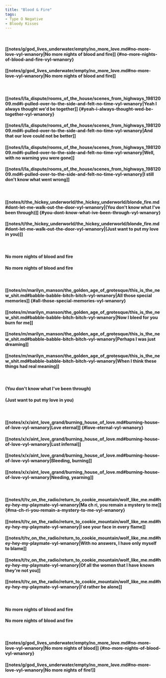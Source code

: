 ```yaml
---
title: "Blood & Fire"
tags:
- Type O Negative
- Bloody Kisses
---
```

&nbsp;
#### [[notes/g/god_lives_underwater/empty/no_more_love.md#no-more-love-vyl-wnanory|No more nights of blood and fire]] {#no-more-nights-of-blood-and-fire-vyl-wnanory}
#### [[notes/g/god_lives_underwater/empty/no_more_love.md#no-more-love-vyl-wnanory|No more nights of blood and fire]]
&nbsp;
#### [[notes/l/la_dispute/rooms_of_the_house/scenes_from_highways_19812009.md#i-pulled-over-to-the-side-and-felt-no-time-vyl-wnanory|Yeah I always thought we'd be together]] {#yeah-i-always-thought-wed-be-together-vyl-wnanory}
#### [[notes/l/la_dispute/rooms_of_the_house/scenes_from_highways_19812009.md#i-pulled-over-to-the-side-and-felt-no-time-vyl-wnanory|And that our love could not be better]]
#### [[notes/l/la_dispute/rooms_of_the_house/scenes_from_highways_19812009.md#i-pulled-over-to-the-side-and-felt-no-time-vyl-wnanory|Well, with no warning you were gone]]
#### [[notes/l/la_dispute/rooms_of_the_house/scenes_from_highways_19812009.md#i-pulled-over-to-the-side-and-felt-no-time-vyl-wnanory|I still don't know what went wrong]]
&nbsp;
#### [[notes/t/the_hickey_underworld/the_hickey_underworld/blonde_fire.md#dont-let-me-walk-out-the-door-vyl-wnanory|(You don't know what I've been through)]] {#you-dont-know-what-ive-been-through-vyl-wnanory}
#### [[notes/t/the_hickey_underworld/the_hickey_underworld/blonde_fire.md#dont-let-me-walk-out-the-door-vyl-wnanory|(Just want to put my love in you)]]
&nbsp;
#### No more nights of blood and fire
#### No more nights of blood and fire
&nbsp;
#### [[notes/m/marilyn_manson/the_golden_age_of_grotesque/this_is_the_new_shit.md#babble-babble-bitch-bitch-vyl-wnanory|All those special memories]] {#all-those-special-memories-vyl-wnanory}
#### [[notes/m/marilyn_manson/the_golden_age_of_grotesque/this_is_the_new_shit.md#babble-babble-bitch-bitch-vyl-wnanory|Now I bleed for you   burn for me]]
#### [[notes/m/marilyn_manson/the_golden_age_of_grotesque/this_is_the_new_shit.md#babble-babble-bitch-bitch-vyl-wnanory|Perhaps I was just dreaming]]
#### [[notes/m/marilyn_manson/the_golden_age_of_grotesque/this_is_the_new_shit.md#babble-babble-bitch-bitch-vyl-wnanory|When I think these things had real meaning]]
&nbsp;
#### (You don't know what I've been through)
#### (Just want to put my love in you)
&nbsp;
#### [[notes/x/x/aint_love_grand/burning_house_of_love.md#burning-house-of-love-vyl-wnanory|Love eternal]] {#love-eternal-vyl-wnanory}
#### [[notes/x/x/aint_love_grand/burning_house_of_love.md#burning-house-of-love-vyl-wnanory|Lust infernal]]
#### [[notes/x/x/aint_love_grand/burning_house_of_love.md#burning-house-of-love-vyl-wnanory|Bleeding, burning]]
#### [[notes/x/x/aint_love_grand/burning_house_of_love.md#burning-house-of-love-vyl-wnanory|Needing, yearning]]
&nbsp;
#### [[notes/t/tv_on_the_radio/return_to_cookie_mountain/wolf_like_me.md#hey-hey-my-playmate-vyl-wnanory|Ma ch ri, you remain a mystery to me]] {#ma-ch-ri-you-remain-a-mystery-to-me-vyl-wnanory}
#### [[notes/t/tv_on_the_radio/return_to_cookie_mountain/wolf_like_me.md#hey-hey-my-playmate-vyl-wnanory|I see your face in every flame]]
#### [[notes/t/tv_on_the_radio/return_to_cookie_mountain/wolf_like_me.md#hey-hey-my-playmate-vyl-wnanory|With no answers, I have only myself to blame]]
#### [[notes/t/tv_on_the_radio/return_to_cookie_mountain/wolf_like_me.md#hey-hey-my-playmate-vyl-wnanory|Of all the women that I have known   they're not you]]
#### [[notes/t/tv_on_the_radio/return_to_cookie_mountain/wolf_like_me.md#hey-hey-my-playmate-vyl-wnanory|I'd rather be alone]]
&nbsp;
#### No more nights of blood and fire
#### No more nights of blood and fire
&nbsp;
#### [[notes/g/god_lives_underwater/empty/no_more_love.md#no-more-love-vyl-wnanory|No more nights of blood]] {#no-more-nights-of-blood-vyl-wnanory}
#### [[notes/g/god_lives_underwater/empty/no_more_love.md#no-more-love-vyl-wnanory|No more nights of fire!]]
